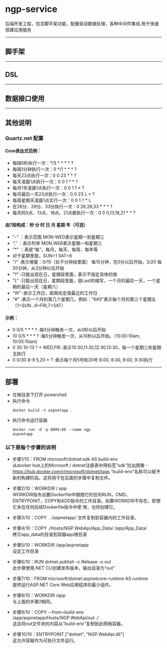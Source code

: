 # ngp-service
后端开发工程，包含脚手架功能，配置驱动数据处理，各种中间件集成.用于快速搭建应用服务
***
## 脚手架
***
## DSL
***
## 数据接口使用
***
## 其他说明
### Quartz.net 配置
#### Cron表达式范例：
- 每隔5秒执行一次：*/5 * * * * ?
- 每隔1分钟执行一次：0 */1 * * * ?
- 每天23点执行一次：0 0 23 * * ?
- 每天凌晨1点执行一次：0 0 1 * * ?
- 每月1号凌晨1点执行一次：0 0 1 1 * ?
- 每月最后一天23点执行一次：0 0 23 L * ?
- 每周星期天凌晨1点实行一次：0 0 1 ? * L
- 在26分、29分、33分执行一次：0 26,29,33 * * * ?
- 每天的0点、13点、18点、21点都执行一次：0 0 0,13,18,21 * * ?

#### 由7段构成：秒 分 时 日 月 星期 年（可选）
- "-" ：表示范围  MON-WED表示星期一到星期三
- "," ：表示列举 MON,WEB表示星期一和星期三
- "*" ：表是“每”，每月，每天，每周，每年等
- 对于星期里面，SUN=1  SAT=6
- "/" :表示增量：0/15（处于分钟段里面） 每15分钟，在0分以后开始，3/20 每20分钟，从3分钟以后开始
- "?" :只能出现在日，星期段里面，表示不指定具体的值
- "L" :只能出现在日，星期段里面，是Last的缩写，一个月的最后一天，一个星期的最后一天（星期六）
- "W" :表示工作日，距离给定值最近的工作日
- "#" :表示一个月的第几个星期几，例如："6#3"表示每个月的第三个星期五（1=SUN...6=FRI,7=SAT）

#### 示例：
- 0 0/5 * * * ? :每5分钟触发一次，从0秒以后开始
- 10 0/5 * * * ? :每5分钟触发一次，从10秒以后开始。（10:00:10am, 10:05:10am)
- 0 30 10-13 ? * WED,FRI :表示10:30,11:30,12:30,13:30，每一个星期三和星期五执行
- 0 0/30 8-9 5,20 * ? :表示每个月5号和20号 8:00, 8:30, 9:00, 9:30执行
***
## 部署
- 在根目录下打开 powershell
- 执行命令<pre><code>docker build -t aspnetapp .</code></pre>
- 执行命令运行容器 <pre><code>docker run -d -p 8099:80 --name ngp aspnetapp</code></pre>

### 以下是每个步骤的说明
- 步骤1/10：FROM microsoft/dotnet:sdk AS build-env  
  从docker hub上的Microsoft / dotnet注册表中用标签“sdk”拉出图像 - https://hub.docker.com/r/microsoft/dotnet/tags
  “build-env”名称可以赋予新的构建阶段。这将用于在后面的步骤中复制文件。
  
- 步骤2/10：WORKDIR / app  
  WORKDIR指令设置Dockerfile中跟随它的任何RUN，CMD，ENTRYPOINT，COPY和ADD指令的工作目录。如果WORKDIR不存在，即使它未在任何后续Dockerfile指令中使 用，也将创建它。
  
- 步骤3/10：COPY . ./aspnetapp/ 
  文件复制到容器内的工作目录。
  
- 步骤4/10：COPY ./Hosts/NGP.WebApi/App_Data/ /app/App_Data/  
  拷贝app_data的目录到容器app根目录
  
- 步骤5/10：WORKDIR /app/aspnetapp  
  设定工作目录
 
- 步骤6/10：RUN dotnet publish -c Release -o out  
  此步骤使用.NET CLI创建发布版本，输出目录为“out”
  
- 步骤7/10：FROM microsoft/dotnet:aspnetcore-runtime AS runtime  
  提供运行ASP.NET Core Web应用程序的最少组件。
  
- 步骤8/10：WORKDIR /app  
  与上面的步骤2相同。
  
- 步骤9/10：COPY --from=build-env /app/aspnetapp/Hosts/NGP.WebApi/out ./  
  这会将out文件夹的内容从“build-env”复制到此网络容器。
  
- 步骤10/10：ENTRYPOINT ["dotnet", "NGP.WebApi.dll"]  
  这允许容器作为可执行文件运行。
  
 
